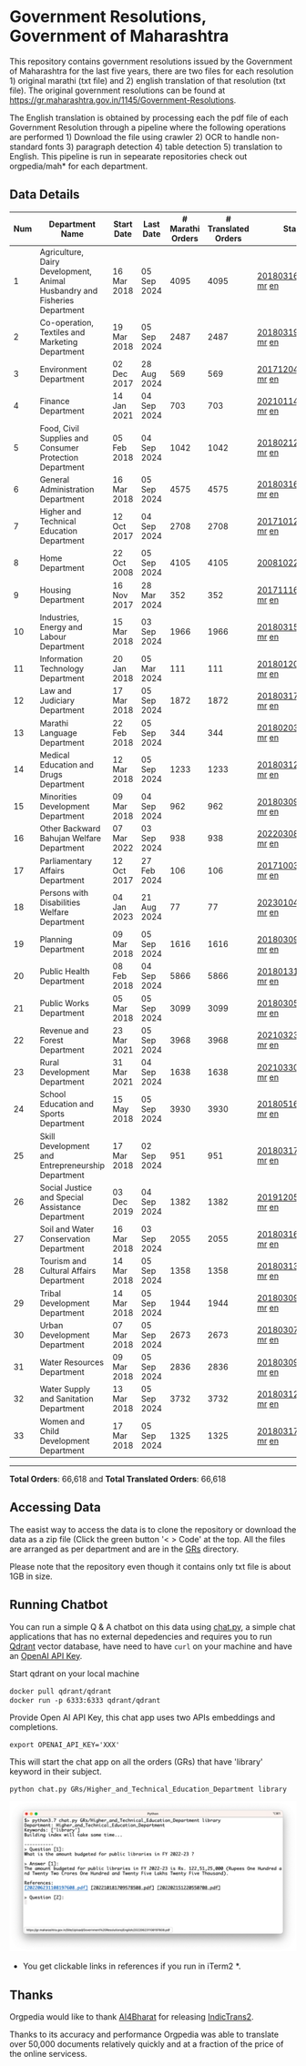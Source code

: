 # Government Resolutions, Government of Maharashtra

This repository contains government resolutions issued by the Government of Maharashtra for the last five years, there are two files for each resolution 1) original marathi (txt file) and 2) english translation of that resolution (txt file). The original government resolutions can be found at https://gr.maharashtra.gov.in/1145/Government-Resolutions.

The English translation is obtained by processing each the pdf file of each Government Resolution through a pipeline where the following operations are performed 1) Download the file using crawler 2) OCR to handle non-standard fonts 3) paragraph detection 4) table  detection 5) translation to English. This pipeline is run in sepearate repositories check out orgpedia/mah* for each department.


## Data Details

| Num | Department Name | Start Date | Last Date | # Marathi Orders | # Translated Orders | Starting Order | Last Order |
| --- | --------------- | ---------- | --------- | ---------------- | ------------------- | -------------- | ---------- |
| 1 | Agriculture, Dairy Development, Animal Husbandry and Fisheries Department | 16 Mar 2018 | 05 Sep 2024 | 4095 | 4095 | [201803161624182101.pdf](https://gr.maharashtra.gov.in/Site/Upload/Government%20Resolutions/English/201803161624182101.pdf) [mr](GRs/Agriculture,_Dairy_Development,_Animal_Husbandry_and_Fisheries_Department/201803161624182101.pdf.mr.txt) [en](GRs/Agriculture,_Dairy_Development,_Animal_Husbandry_and_Fisheries_Department/201803161624182101.pdf.en.txt) | [202409051751238901.pdf](https://gr.maharashtra.gov.in/Site/Upload/Government%20Resolutions/English/202409051751238901.pdf) [mr](GRs/Agriculture,_Dairy_Development,_Animal_Husbandry_and_Fisheries_Department/202409051751238901.pdf.mr.txt) [en](GRs/Agriculture,_Dairy_Development,_Animal_Husbandry_and_Fisheries_Department/202409051751238901.pdf.en.txt) |
| 2 | Co-operation, Textiles and Marketing Department | 19 Mar 2018 | 05 Sep 2024 | 2487 | 2487 | [201803191257576702.pdf](https://gr.maharashtra.gov.in/Site/Upload/Government%20Resolutions/English/201803191257576702.pdf) [mr](GRs/Co-operation,_Textiles_and_Marketing_Department/201803191257576702.pdf.mr.txt) [en](GRs/Co-operation,_Textiles_and_Marketing_Department/201803191257576702.pdf.en.txt) | [202409051528304102.pdf](https://gr.maharashtra.gov.in/Site/Upload/Government%20Resolutions/English/202409051528304102.pdf) [mr](GRs/Co-operation,_Textiles_and_Marketing_Department/202409051528304102.pdf.mr.txt) [en](GRs/Co-operation,_Textiles_and_Marketing_Department/202409051528304102.pdf.en.txt) |
| 3 | Environment Department | 02 Dec 2017 | 28 Aug 2024 | 569 | 569 | [201712041147216904.pdf](https://gr.maharashtra.gov.in/Site/Upload/Government%20Resolutions/English/201712041147216904.pdf) [mr](GRs/Environment_Department/201712041147216904.pdf.mr.txt) [en](GRs/Environment_Department/201712041147216904.pdf.en.txt) | [202408291638051004.pdf](https://gr.maharashtra.gov.in/Site/Upload/Government%20Resolutions/English/202408291638051004.pdf) [mr](GRs/Environment_Department/202408291638051004.pdf.mr.txt) [en](GRs/Environment_Department/202408291638051004.pdf.en.txt) |
| 4 | Finance Department | 14 Jan 2021 | 04 Sep 2024 | 703 | 703 | [202101141237329905.pdf](https://gr.maharashtra.gov.in/Site/Upload/Government%20Resolutions/English/202101141237329905.pdf) [mr](GRs/Finance_Department/202101141237329905.pdf.mr.txt) [en](GRs/Finance_Department/202101141237329905.pdf.en.txt) | [202409041514139605.pdf](https://gr.maharashtra.gov.in/Site/Upload/Government%20Resolutions/English/202409041514139605.pdf) [mr](GRs/Finance_Department/202409041514139605.pdf.mr.txt) [en](GRs/Finance_Department/202409041514139605.pdf.en.txt) |
| 5 | Food, Civil Supplies and Consumer Protection Department | 05 Feb 2018 | 04 Sep 2024 | 1042 | 1042 | [201802121244545806.pdf](https://gr.maharashtra.gov.in/Site/Upload/Government%20Resolutions/English/201802121244545806.pdf) [mr](GRs/Food,_Civil_Supplies_and_Consumer_Protection_Department/201802121244545806.pdf.mr.txt) [en](GRs/Food,_Civil_Supplies_and_Consumer_Protection_Department/201802121244545806.pdf.en.txt) | [202409041809571706.pdf](https://gr.maharashtra.gov.in/Site/Upload/Government%20Resolutions/English/202409041809571706.pdf) [mr](GRs/Food,_Civil_Supplies_and_Consumer_Protection_Department/202409041809571706.pdf.mr.txt) [en](GRs/Food,_Civil_Supplies_and_Consumer_Protection_Department/202409041809571706.pdf.en.txt) |
| 6 | General Administration Department | 16 Mar 2018 | 05 Sep 2024 | 4575 | 4575 | [201803161224022707.pdf](https://gr.maharashtra.gov.in/Site/Upload/Government%20Resolutions/English/201803161224022707.pdf) [mr](GRs/General_Administration_Department/201803161224022707.pdf.mr.txt) [en](GRs/General_Administration_Department/201803161224022707.pdf.en.txt) | [202409051314516607.pdf](https://gr.maharashtra.gov.in/Site/Upload/Government%20Resolutions/English/202409051314516607.pdf) [mr](GRs/General_Administration_Department/202409051314516607.pdf.mr.txt) [en](GRs/General_Administration_Department/202409051314516607.pdf.en.txt) |
| 7 | Higher and Technical Education Department | 12 Oct 2017 | 04 Sep 2024 | 2708 | 2708 | [201710121514029708.pdf](https://gr.maharashtra.gov.in/Site/Upload/Government%20Resolutions/English/201710121514029708.pdf) [mr](GRs/Higher_and_Technical_Education_Department/201710121514029708.pdf.mr.txt) [en](GRs/Higher_and_Technical_Education_Department/201710121514029708.pdf.en.txt) | [202409051720195908.pdf](https://gr.maharashtra.gov.in/Site/Upload/Government%20Resolutions/English/202409051720195908.pdf) [mr](GRs/Higher_and_Technical_Education_Department/202409051720195908.pdf.mr.txt) [en](GRs/Higher_and_Technical_Education_Department/202409051720195908.pdf.en.txt) |
| 8 | Home Department | 22 Oct 2008 | 05 Sep 2024 | 4105 | 4105 | [20081022.pdf](https://gr.maharashtra.gov.in/Site/Upload/Government%20Resolutions/English/20081022.pdf) [mr](GRs/Home_Department/20081022.pdf.mr.txt) [en](GRs/Home_Department/20081022.pdf.en.txt) | [202409051945069029.pdf](https://gr.maharashtra.gov.in/Site/Upload/Government%20Resolutions/English/202409051945069029.pdf) [mr](GRs/Home_Department/202409051945069029.pdf.mr.txt) [en](GRs/Home_Department/202409051945069029.pdf.en.txt) |
| 9 | Housing Department | 16 Nov 2017 | 28 Mar 2024 | 352 | 352 | [201711161447076609.pdf](https://gr.maharashtra.gov.in/Site/Upload/Government%20Resolutions/English/201711161447076609.pdf) [mr](GRs/Housing_Department/201711161447076609.pdf.mr.txt) [en](GRs/Housing_Department/201711161447076609.pdf.en.txt) | [202403281255554909.pdf](https://gr.maharashtra.gov.in/Site/Upload/Government%20Resolutions/English/202403281255554909.pdf) [mr](GRs/Housing_Department/202403281255554909.pdf.mr.txt) [en](GRs/Housing_Department/202403281255554909.pdf.en.txt) |
| 10 | Industries, Energy and Labour Department | 15 Mar 2018 | 03 Sep 2024 | 1966 | 1966 | [201803151204055010.pdf](https://gr.maharashtra.gov.in/Site/Upload/Government%20Resolutions/English/201803151204055010.pdf) [mr](GRs/Industries,_Energy_and_Labour_Department/201803151204055010.pdf.mr.txt) [en](GRs/Industries,_Energy_and_Labour_Department/201803151204055010.pdf.en.txt) | [202409041053382110.pdf](https://gr.maharashtra.gov.in/Site/Upload/Government%20Resolutions/English/202409041053382110.pdf) [mr](GRs/Industries,_Energy_and_Labour_Department/202409041053382110.pdf.mr.txt) [en](GRs/Industries,_Energy_and_Labour_Department/202409041053382110.pdf.en.txt) |
| 11 | Information Technology Department | 20 Jan 2018 | 05 Mar 2024 | 111 | 111 | [201801201843024511.pdf](https://gr.maharashtra.gov.in/Site/Upload/Government%20Resolutions/English/201801201843024511.pdf) [mr](GRs/Information_Technology_Department/201801201843024511.pdf.mr.txt) [en](GRs/Information_Technology_Department/201801201843024511.pdf.en.txt) | [202403051249430211.pdf](https://gr.maharashtra.gov.in/Site/Upload/Government%20Resolutions/English/202403051249430211.pdf) [mr](GRs/Information_Technology_Department/202403051249430211.pdf.mr.txt) [en](GRs/Information_Technology_Department/202403051249430211.pdf.en.txt) |
| 12 | Law and Judiciary Department | 17 Mar 2018 | 05 Sep 2024 | 1872 | 1872 | [201803171129290212.pdf](https://gr.maharashtra.gov.in/Site/Upload/Government%20Resolutions/English/201803171129290212.pdf) [mr](GRs/Law_and_Judiciary_Department/201803171129290212.pdf.mr.txt) [en](GRs/Law_and_Judiciary_Department/201803171129290212.pdf.en.txt) | [202409051709450812.pdf](https://gr.maharashtra.gov.in/Site/Upload/Government%20Resolutions/English/202409051709450812.pdf) [mr](GRs/Law_and_Judiciary_Department/202409051709450812.pdf.mr.txt) [en](GRs/Law_and_Judiciary_Department/202409051709450812.pdf.en.txt) |
| 13 | Marathi Language Department | 22 Feb 2018 | 05 Sep 2024 | 344 | 344 | [201802031549154233.pdf](https://gr.maharashtra.gov.in/Site/Upload/Government%20Resolutions/English/201802031549154233.pdf) [mr](GRs/Marathi_Language_Department/201802031549154233.pdf.mr.txt) [en](GRs/Marathi_Language_Department/201802031549154233.pdf.en.txt) | [202409051235119033.pdf](https://gr.maharashtra.gov.in/Site/Upload/Government%20Resolutions/English/202409051235119033.pdf) [mr](GRs/Marathi_Language_Department/202409051235119033.pdf.mr.txt) [en](GRs/Marathi_Language_Department/202409051235119033.pdf.en.txt) |
| 14 | Medical Education and Drugs Department | 12 Mar 2018 | 05 Sep 2024 | 1233 | 1233 | [201803121137094813.pdf](https://gr.maharashtra.gov.in/Site/Upload/Government%20Resolutions/English/201803121137094813.pdf) [mr](GRs/Medical_Education_and_Drugs_Department/201803121137094813.pdf.mr.txt) [en](GRs/Medical_Education_and_Drugs_Department/201803121137094813.pdf.en.txt) | [202409051353214213.pdf](https://gr.maharashtra.gov.in/Site/Upload/Government%20Resolutions/English/202409051353214213.pdf) [mr](GRs/Medical_Education_and_Drugs_Department/202409051353214213.pdf.mr.txt) [en](GRs/Medical_Education_and_Drugs_Department/202409051353214213.pdf.en.txt) |
| 15 | Minorities Development Department | 09 Mar 2018 | 04 Sep 2024 | 962 | 962 | [201803091218355314.pdf](https://gr.maharashtra.gov.in/Site/Upload/Government%20Resolutions/English/201803091218355314.pdf) [mr](GRs/Minorities_Development_Department/201803091218355314.pdf.mr.txt) [en](GRs/Minorities_Development_Department/201803091218355314.pdf.en.txt) | [202409041231249514.pdf](https://gr.maharashtra.gov.in/Site/Upload/Government%20Resolutions/English/202409041231249514.pdf) [mr](GRs/Minorities_Development_Department/202409041231249514.pdf.mr.txt) [en](GRs/Minorities_Development_Department/202409041231249514.pdf.en.txt) |
| 16 | Other Backward Bahujan Welfare Department | 07 Mar 2022 | 03 Sep 2024 | 938 | 938 | [202203081752439334.pdf](https://gr.maharashtra.gov.in/Site/Upload/Government%20Resolutions/English/202203081752439334.pdf) [mr](GRs/Other_Backward_Bahujan_Welfare_Department/202203081752439334.pdf.mr.txt) [en](GRs/Other_Backward_Bahujan_Welfare_Department/202203081752439334.pdf.en.txt) | [202409051334013034.pdf](https://gr.maharashtra.gov.in/Site/Upload/Government%20Resolutions/English/202409051334013034.pdf) [mr](GRs/Other_Backward_Bahujan_Welfare_Department/202409051334013034.pdf.mr.txt) [en](GRs/Other_Backward_Bahujan_Welfare_Department/202409051334013034.pdf.en.txt) |
| 17 | Parliamentary Affairs Department | 12 Oct 2017 | 27 Feb 2024 | 106 | 106 | [201710031642378615.pdf](https://gr.maharashtra.gov.in/Site/Upload/Government%20Resolutions/English/201710031642378615.pdf) [mr](GRs/Parliamentary_Affairs_Department/201710031642378615.pdf.mr.txt) [en](GRs/Parliamentary_Affairs_Department/201710031642378615.pdf.en.txt) | [202402271500283915.pdf](https://gr.maharashtra.gov.in/Site/Upload/Government%20Resolutions/English/202402271500283915.pdf) [mr](GRs/Parliamentary_Affairs_Department/202402271500283915.pdf.mr.txt) [en](GRs/Parliamentary_Affairs_Department/202402271500283915.pdf.en.txt) |
| 18 | Persons with Disabilities Welfare Department | 04 Jan 2023 | 21 Aug 2024 | 77 | 77 | [202301041906309635.pdf](https://gr.maharashtra.gov.in/Site/Upload/Government%20Resolutions/English/202301041906309635.pdf) [mr](GRs/Persons_with_Disabilities_Welfare_Department/202301041906309635.pdf.mr.txt) [en](GRs/Persons_with_Disabilities_Welfare_Department/202301041906309635.pdf.en.txt) | [202408211521024435.pdf](https://gr.maharashtra.gov.in/Site/Upload/Government%20Resolutions/English/202408211521024435.pdf) [mr](GRs/Persons_with_Disabilities_Welfare_Department/202408211521024435.pdf.mr.txt) [en](GRs/Persons_with_Disabilities_Welfare_Department/202408211521024435.pdf.en.txt) |
| 19 | Planning Department | 09 Mar 2018 | 05 Sep 2024 | 1616 | 1616 | [201803091441032716.pdf](https://gr.maharashtra.gov.in/Site/Upload/Government%20Resolutions/English/201803091441032716.pdf) [mr](GRs/Planning_Department/201803091441032716.pdf.mr.txt) [en](GRs/Planning_Department/201803091441032716.pdf.en.txt) | [202409051507042716.pdf](https://gr.maharashtra.gov.in/Site/Upload/Government%20Resolutions/English/202409051507042716.pdf) [mr](GRs/Planning_Department/202409051507042716.pdf.mr.txt) [en](GRs/Planning_Department/202409051507042716.pdf.en.txt) |
| 20 | Public Health Department | 08 Feb 2018 | 04 Sep 2024 | 5866 | 5866 | [201801311722275417.pdf](https://gr.maharashtra.gov.in/Site/Upload/Government%20Resolutions/English/201801311722275417.pdf) [mr](GRs/Public_Health_Department/201801311722275417.pdf.mr.txt) [en](GRs/Public_Health_Department/201801311722275417.pdf.en.txt) | [202408191507555517.pdf](https://gr.maharashtra.gov.in/Site/Upload/Government%20Resolutions/English/202408191507555517.pdf) [mr](GRs/Public_Health_Department/202408191507555517.pdf.mr.txt) [en](GRs/Public_Health_Department/202408191507555517.pdf.en.txt) |
| 21 | Public Works Department | 05 Mar 2018 | 05 Sep 2024 | 3099 | 3099 | [201803051515468118.pdf](https://gr.maharashtra.gov.in/Site/Upload/Government%20Resolutions/English/201803051515468118.pdf) [mr](GRs/Public_Works_Department/201803051515468118.pdf.mr.txt) [en](GRs/Public_Works_Department/201803051515468118.pdf.en.txt) | [202409051643494418.pdf](https://gr.maharashtra.gov.in/Site/Upload/Government%20Resolutions/English/202409051643494418.pdf) [mr](GRs/Public_Works_Department/202409051643494418.pdf.mr.txt) [en](GRs/Public_Works_Department/202409051643494418.pdf.en.txt) |
| 22 | Revenue and Forest Department | 23 Mar 2021 | 05 Sep 2024 | 3968 | 3968 | [202103231328393119.pdf](https://gr.maharashtra.gov.in/Site/Upload/Government%20Resolutions/English/202103231328393119.pdf) [mr](GRs/Revenue_and_Forest_Department/202103231328393119.pdf.mr.txt) [en](GRs/Revenue_and_Forest_Department/202103231328393119.pdf.en.txt) | [202409051307455719.pdf](https://gr.maharashtra.gov.in/Site/Upload/Government%20Resolutions/English/202409051307455719.pdf) [mr](GRs/Revenue_and_Forest_Department/202409051307455719.pdf.mr.txt) [en](GRs/Revenue_and_Forest_Department/202409051307455719.pdf.en.txt) |
| 23 | Rural Development Department | 31 Mar 2021 | 04 Sep 2024 | 1638 | 1638 | [202103301021181120.pdf](https://gr.maharashtra.gov.in/Site/Upload/Government%20Resolutions/English/202103301021181120.pdf) [mr](GRs/Rural_Development_Department/202103301021181120.pdf.mr.txt) [en](GRs/Rural_Development_Department/202103301021181120.pdf.en.txt) | [202409041117446920.pdf](https://gr.maharashtra.gov.in/Site/Upload/Government%20Resolutions/English/202409041117446920.pdf) [mr](GRs/Rural_Development_Department/202409041117446920.pdf.mr.txt) [en](GRs/Rural_Development_Department/202409041117446920.pdf.en.txt) |
| 24 | School Education and Sports Department | 15 May 2018 | 05 Sep 2024 | 3930 | 3930 | [201805161114241221.pdf](https://gr.maharashtra.gov.in/Site/Upload/Government%20Resolutions/English/201805161114241221.pdf) [mr](GRs/School_Education_and_Sports_Department/201805161114241221.pdf.mr.txt) [en](GRs/School_Education_and_Sports_Department/201805161114241221.pdf.en.txt) | [202409051814057521.pdf](https://gr.maharashtra.gov.in/Site/Upload/Government%20Resolutions/English/202409051814057521.pdf) [mr](GRs/School_Education_and_Sports_Department/202409051814057521.pdf.mr.txt) [en](GRs/School_Education_and_Sports_Department/202409051814057521.pdf.en.txt) |
| 25 | Skill Development and Entrepreneurship Department | 17 Mar 2018 | 02 Sep 2024 | 951 | 951 | [201803171322099003.pdf](https://gr.maharashtra.gov.in/Site/Upload/Government%20Resolutions/English/201803171322099003.pdf) [mr](GRs/Skill_Development_and_Entrepreneurship_Department/201803171322099003.pdf.mr.txt) [en](GRs/Skill_Development_and_Entrepreneurship_Department/201803171322099003.pdf.en.txt) | [202409021229544303.pdf](https://gr.maharashtra.gov.in/Site/Upload/Government%20Resolutions/English/202409021229544303...pdf) [mr](GRs/Skill_Development_and_Entrepreneurship_Department/202409021229544303.pdf.mr.txt) [en](GRs/Skill_Development_and_Entrepreneurship_Department/202409021229544303.pdf.en.txt) |
| 26 | Social Justice and Special Assistance Department | 03 Dec 2019 | 04 Sep 2024 | 1382 | 1382 | [201912051107011622.pdf](https://gr.maharashtra.gov.in/Site/Upload/Government%20Resolutions/English/201912051107011622.pdf) [mr](GRs/Social_Justice_and_Special_Assistance_Department/201912051107011622.pdf.mr.txt) [en](GRs/Social_Justice_and_Special_Assistance_Department/201912051107011622.pdf.en.txt) | [202409051139151322.pdf](https://gr.maharashtra.gov.in/Site/Upload/Government%20Resolutions/English/202409051139151322.pdf) [mr](GRs/Social_Justice_and_Special_Assistance_Department/202409051139151322.pdf.mr.txt) [en](GRs/Social_Justice_and_Special_Assistance_Department/202409051139151322.pdf.en.txt) |
| 27 | Soil and Water Conservation Department | 16 Mar 2018 | 03 Sep 2024 | 2055 | 2055 | [201803161247582426.pdf](https://gr.maharashtra.gov.in/Site/Upload/Government%20Resolutions/English/201803161247582426.pdf) [mr](GRs/Soil_and_Water_Conservation_Department/201803161247582426.pdf.mr.txt) [en](GRs/Soil_and_Water_Conservation_Department/201803161247582426.pdf.en.txt) | [202409031156170726.pdf](https://gr.maharashtra.gov.in/Site/Upload/Government%20Resolutions/English/202409031156170726.pdf) [mr](GRs/Soil_and_Water_Conservation_Department/202409031156170726.pdf.mr.txt) [en](GRs/Soil_and_Water_Conservation_Department/202409031156170726.pdf.en.txt) |
| 28 | Tourism and Cultural Affairs Department | 14 Mar 2018 | 05 Sep 2024 | 1358 | 1358 | [201803131542054523.pdf](https://gr.maharashtra.gov.in/Site/Upload/Government%20Resolutions/English/201803131542054523.pdf) [mr](GRs/Tourism_and_Cultural_Affairs_Department/201803131542054523.pdf.mr.txt) [en](GRs/Tourism_and_Cultural_Affairs_Department/201803131542054523.pdf.en.txt) | [202409051537094323.pdf](https://gr.maharashtra.gov.in/Site/Upload/Government%20Resolutions/English/202409051537094323.pdf) [mr](GRs/Tourism_and_Cultural_Affairs_Department/202409051537094323.pdf.mr.txt) [en](GRs/Tourism_and_Cultural_Affairs_Department/202409051537094323.pdf.en.txt) |
| 29 | Tribal Development Department | 14 Mar 2018 | 05 Sep 2024 | 1944 | 1944 | [201803091105184924.pdf](https://gr.maharashtra.gov.in/Site/Upload/Government%20Resolutions/English/201803091105184924.pdf) [mr](GRs/Tribal_Development_Department/201803091105184924.pdf.mr.txt) [en](GRs/Tribal_Development_Department/201803091105184924.pdf.en.txt) | [202408281736051424.pdf](https://gr.maharashtra.gov.in/Site/Upload/Government%20Resolutions/English/202408281736051424.pdf) [mr](GRs/Tribal_Development_Department/202408281736051424.pdf.mr.txt) [en](GRs/Tribal_Development_Department/202408281736051424.pdf.en.txt) |
| 30 | Urban Development Department | 07 Mar 2018 | 05 Sep 2024 | 2673 | 2673 | [201803071203178325.pdf](https://gr.maharashtra.gov.in/Site/Upload/Government%20Resolutions/English/201803071203178325.pdf) [mr](GRs/Urban_Development_Department/201803071203178325.pdf.mr.txt) [en](GRs/Urban_Development_Department/201803071203178325.pdf.en.txt) | [202409051849178625.pdf](https://gr.maharashtra.gov.in/Site/Upload/Government%20Resolutions/English/202409051849178625.pdf) [mr](GRs/Urban_Development_Department/202409051849178625.pdf.mr.txt) [en](GRs/Urban_Development_Department/202409051849178625.pdf.en.txt) |
| 31 | Water Resources Department | 09 Mar 2018 | 05 Sep 2024 | 2836 | 2836 | [201803091034435527.pdf](https://gr.maharashtra.gov.in/Site/Upload/Government%20Resolutions/English/201803091034435527.pdf) [mr](GRs/Water_Resources_Department/201803091034435527.pdf.mr.txt) [en](GRs/Water_Resources_Department/201803091034435527.pdf.en.txt) | [202409051731109627.pdf](https://gr.maharashtra.gov.in/Site/Upload/Government%20Resolutions/English/202409051731109627.pdf) [mr](GRs/Water_Resources_Department/202409051731109627.pdf.mr.txt) [en](GRs/Water_Resources_Department/202409051731109627.pdf.en.txt) |
| 32 | Water Supply and Sanitation Department | 13 Mar 2018 | 05 Sep 2024 | 3732 | 3732 | [201803121414108428.pdf](https://gr.maharashtra.gov.in/Site/Upload/Government%20Resolutions/English/201803121414108428.pdf) [mr](GRs/Water_Supply_and_Sanitation_Department/201803121414108428.pdf.mr.txt) [en](GRs/Water_Supply_and_Sanitation_Department/201803121414108428.pdf.en.txt) | [202409051058148928.pdf](https://gr.maharashtra.gov.in/Site/Upload/Government%20Resolutions/English/202409051058148928.pdf) [mr](GRs/Water_Supply_and_Sanitation_Department/202409051058148928.pdf.mr.txt) [en](GRs/Water_Supply_and_Sanitation_Department/202409051058148928.pdf.en.txt) |
| 33 | Women and Child Development Department | 17 Mar 2018 | 05 Sep 2024 | 1325 | 1325 | [201803171539444330.pdf](https://gr.maharashtra.gov.in/Site/Upload/Government%20Resolutions/English/201803171539444330.pdf) [mr](GRs/Women_and_Child_Development_Department/201803171539444330.pdf.mr.txt) [en](GRs/Women_and_Child_Development_Department/201803171539444330.pdf.en.txt) | [202409051713303530.pdf](https://gr.maharashtra.gov.in/Site/Upload/Government%20Resolutions/English/202409051713303530.pdf) [mr](GRs/Women_and_Child_Development_Department/202409051713303530.pdf.mr.txt) [en](GRs/Women_and_Child_Development_Department/202409051713303530.pdf.en.txt) |
----------------------------------------------------------------------------------------------------

**Total Orders**: 66,618 and **Total Translated Orders**: 66,618
## Accessing Data

The easist way to access the data is to clone the repository or download the data as a zip file (Click the green button '< > Code' at the top. All the files are arranged as per department and are in the [GRs](GRs) directory.

Please note that the repository even though it contains only txt file is about 1GB in size.

## Running Chatbot

You can run a simple Q & A chatbot on this data using [chat.py](chat.py), a simple chat applications that has no external depedencies and requires you to run [Qdrant](https://qdrant.tech/) vector database, have need to have `curl` on your machine and have an [OpenAI API Key](https://help.openai.com/en/articles/4936850-where-do-i-find-my-secret-api-key).

Start qdrant on your local machine
```shell
docker pull qdrant/qdrant
docker run -p 6333:6333 qdrant/qdrant
```

Provide Open AI API Key, this chat app uses two APIs embeddings and completions.
```shell
export OPENAI_API_KEY='XXX'
```

This will start the chat app on all the orders (GRs) that have 'library' keyword in their subject.

```shell
python chat.py GRs/Higher_and_Technical_Education_Department library
```

![screenshot of running chat.py](screenshot.png)

* You get clickable links in references if you run in iTerm2 *.

## Thanks

Orgpedia would like to thank [AI4Bharat](https://ai4bharat.iitm.ac.in/) for releasing [IndicTrans2](https://github.com/AI4Bharat/IndicTrans2).

Thanks to its accuracy and performance Orgpedia was able to translate over 50,000 documents relatively quickly and at a fraction of the price of the online servicess.











